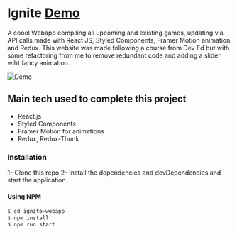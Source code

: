 # Ignite [Demo](http://joaquimgi.github.io/ignite-webapp)

A coool Webapp compiling all upcoming and existing games, updating via API calls made with React JS, Styled Components, Framer Motion animation and Redux. This website was made following a course from Dev Ed but with some refactoring from me to remove redundant code and adding a slider wiht fancy animation.

![Demo](GithubDemoGif.gif)

## Main tech used to complete this project

- React.js
- Styled Components
- Framer Motion for animations
- Redux, Redux-Thunk

### Installation

1- Clone this repo
2- Install the dependencies and devDependencies and start the application.

#### Using NPM

```sh
$ cd ignite-webapp
$ npm install
$ npm run start
```
